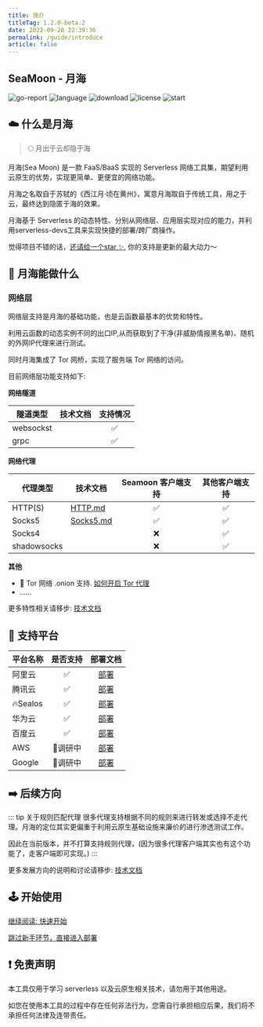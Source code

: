 ```yaml
---
title: 简介
titleTag: 1.2.0-beta.2
date: 2022-09-28 22:39:36
permalink: /guide/introduce
article: false
---
```


## SeaMoon - 月海

![go-report](https://goreportcard.com/badge/github.com/DVKunion/SeaMoon)
![language](https://img.shields.io/github/languages/top/DVKunion/SeaMoon.svg?&color=blueviolet)
![download](https://img.shields.io/github/downloads/dvkunion/seamoon/total?color=orange)
![license](https://img.shields.io/badge/LICENSE-MIT-777777.svg)
![start](https://img.shields.io/github/stars/DVKunion/SeaMoon.svg)

## ☁️ 什么是月海

> 🌕 月出于云却隐于海

月海(Sea Moon) 是一款 FaaS/BaaS 实现的 Serverless 网络工具集，期望利用云原生的优势，实现更简单、更便宜的网络功能。

月海之名取自于苏轼的《西江月·顷在黄州》，寓意月海取自于传统工具，用之于云，最终达到隐匿于海的效果。

月海基于 Serverless 的动态特性、分别从网络层、应用层实现对应的能力，并利用serverless-devs工具来实现快捷的部署/跨厂商操作。

觉得项目不错的话，[还请给一个star ✨](https://github.com/DVKunion/SeaMoon), 你的支持是更新的最大动力～

## 🌟 月海能做什么

### 网络层

网络层支持是月海的基础功能，也是云函数最基本的优势和特性。

利用云函数的动态实例不同的出口IP,从而获取到了干净(非威胁情报黑名单)、随机的外网IP代理来进行测试。

同时月海集成了 Tor 网桥，实现了服务端 Tor 网络的访问。

目前网络层功能支持如下:

**网络隧道**

| 隧道类型      | 技术文档 |  支持情况  |
|-----------|------|:------:|
| websockst | []() |   ✅    |
| grpc      | []() |   ✅    |


**网络代理**

| 代理类型        | 技术文档                                                      | Seamoon 客户端支持 | 其他客户端支持 |
|-------------|-----------------------------------------------------------|:-------------:|:-------:|
| HTTP(S)     | [HTTP.md](https://seamoon.dvkunion.cn/tech/net/http/)     |       ✅       |    ✅    |
| Socks5      | [Socks5.md](https://seamoon.dvkunion.cn/tech/net/socks5/) |       ✅       |    ✅    |
| Socks4      | []()                                                      |       ❌       |    ✅    |
| shadowsocks | []()                                                      |       ❌       |    ✅    | 

**其他**

+  🧅 Tor 网络 .onion 支持. [如何开启 Tor 代理](https://seamoon.dvkunion.cn/guide/client/tor/)
+ ......

更多特性相关请移步: [技术文档](https://seamoon.dvkunion.cn/tech/feature/)

## 🧭 支持平台

| 平台名称     | 是否支持  |                          部署文档                          | 
|----------|:-----:|:------------------------------------------------------:|
| 阿里云      |   ✅   | [部署](https://seamoon.dvkunion.cn/guide/deploy/aliyun)  |
| 腾讯云      |   ✅   | [部署](https://seamoon.dvkunion.cn/guide/deploy/tencent) |
| 🔥Sealos |   ✅   | [部署](https://seamoon.dvkunion.cn/guide/deploy/sealos)  |
| 华为云      |   ✅   |                         [部署]()                         |
| 百度云      |   ✅   |                         [部署]()                         |
| AWS      | 🐷调研中 |                         [部署]()                         |
| Google   | 🐷调研中 |                         [部署]()                         |

## ➡️ 后续方向

::: tip 关于规则匹配代理
很多代理支持根据不同的规则来进行转发或选择不走代理。月海的定位其实更偏重于利用云原生基础设施来廉价的进行渗透测试工作。

因此在当前版本，并不打算支持规则代理，(因为很多代理客户端其实也有这个功能了，走客户端即可实现。)
:::

更多发展方向的说明和讨论请移步: [技术文档](https://seamoon.dvkunion.cn/tech/)

## 🕹 ️开始使用

[继续阅读: 快速开始](https://seamoon.dvkunion.cn/guide/start)

[跳过新手环节，直接进入部署](https://seamoon.dvkunion.cn/guide/deploy)

## ❗ 免责声明

本工具仅用于学习 serverless 以及云原生相关技术，请勿用于其他用途。

如您在使用本工具的过程中存在任何非法行为，您需自行承担相应后果，我们将不承担任何法律及连带责任。